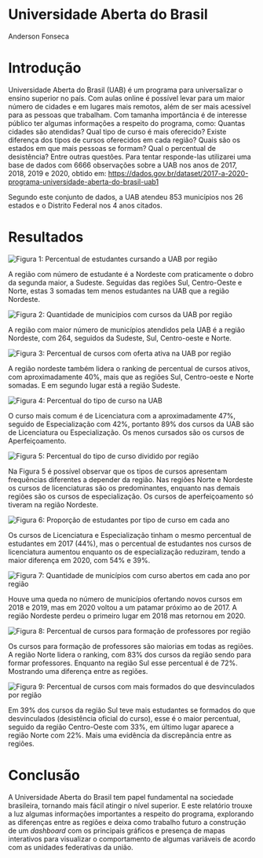 Universidade Aberta do Brasil
================
Anderson Fonseca

# Introdução

Universidade Aberta do Brasil (UAB) é um programa para universalizar o
ensino superior no país. Com aulas online é possível levar para um maior
número de cidades e em lugares mais remotos, além de ser mais acessível
para as pessoas que trabalham. Com tamanha importância é de interesse
público ter algumas informações a respeito do programa, como: Quantas
cidades são atendidas? Qual tipo de curso é mais oferecido? Existe
diferença dos tipos de cursos oferecidos em cada região? Quais são os
estados em que mais pessoas se formam? Qual o percentual de desistência?
Entre outras questões. Para tentar responde-las utilizarei uma base de
dados com 6666 observações sobre a UAB nos anos de 2017, 2018, 2019 e
2020, obtido em:
<https://dados.gov.br/dataset/2017-a-2020-programa-universidade-aberta-do-brasil-uab1>

Segundo este conjunto de dados, a UAB atendeu 853 municípios nos 26
estados e o Distrito Federal nos 4 anos citados.

# Resultados

![**Figura 1:** Percentual de estudantes cursando a UAB por
região](UAB_files/figure-gfm/unnamed-chunk-3-1.png)

A região com número de estudante é a Nordeste com praticamente o dobro
da segunda maior, a Sudeste. Seguidas das regiões Sul, Centro-Oeste e
Norte, estas 3 somadas tem menos estudantes na UAB que a região
Nordeste.

![**Figura 2:** Quantidade de municipios com cursos da UAB por
região](UAB_files/figure-gfm/unnamed-chunk-5-1.png)

A região com maior número de municípios atendidos pela UAB é a região
Nordeste, com 264, seguidos da Sudeste, Sul, Centro-oeste e Norte.

![**Figura 3:** Percentual de cursos com oferta ativa na UAB por
região](UAB_files/figure-gfm/unnamed-chunk-6-1.png)

A região nordeste também lidera o ranking de percentual de cursos
ativos, com aproximadamente 40%, mais que as regiões Sul, Centro-oeste e
Norte somadas. E em segundo lugar está a região Sudeste.

![**Figura 4:** Percentual do tipo de curso na
UAB](UAB_files/figure-gfm/unnamed-chunk-7-1.png)

O curso mais comum é de Licenciatura com a aproximadamente 47%, seguido
de Especialização com 42%, portanto 89% dos cursos da UAB são de
Licenciatura ou Especialização. Os menos cursados são os cursos de
Aperfeiçoamento.

![**Figura 5:** Percentual do tipo de curso dividido por
região](UAB_files/figure-gfm/unnamed-chunk-8-1.png)

Na Figura 5 é possível observar que os tipos de cursos apresentam
frequências diferentes a depender da região. Nas regiões Norte e
Nordeste os cursos de licenciaturas são os predominantes, enquanto nas
demais regiões são os cursos de especialização. Os cursos de
aperfeiçoamento só tiveram na região Nordeste.

![**Figura 6:** Proporção de estudantes por tipo de curso em cada
ano](UAB_files/figure-gfm/unnamed-chunk-9-1.png)

Os cursos de Licenciatura e Especialização tinham o mesmo percentual de
estudantes em 2017 (44%), mas o percentual de estudantes nos cursos de
licenciatura aumentou enquanto os de especialização reduziram, tendo a
maior diferença em 2020, com 54% e 39%.

![**Figura 7:** Quantidade de municípios com curso abertos em cada ano
por região](UAB_files/figure-gfm/unnamed-chunk-10-1.png)

Houve uma queda no número de municípios ofertando novos cursos em 2018 e
2019, mas em 2020 voltou a um patamar próximo ao de 2017. A região
Nordeste perdeu o primeiro lugar em 2018 mas retornou em 2020.

![**Figura 8:** Percentual de cursos para formação de professores por
região](UAB_files/figure-gfm/unnamed-chunk-12-1.png)

Os cursos para formação de professores são maiorias em todas as regiões.
A região Norte lidera o ranking, com 83% dos cursos da região sendo para
formar professores. Enquanto na região Sul esse percentual é de 72%.
Mostrando uma diferença entre as regiões.

![**Figura 9:** Percentual de cursos com mais formados do que
desvinculados por região](UAB_files/figure-gfm/unnamed-chunk-14-1.png)

Em 39% dos cursos da região Sul teve mais estudantes se formados do que
desvinculados (desistência oficial do curso), esse é o maior percentual,
seguido da região Centro-Oeste com 33%, em último lugar aparece a região
Norte com 22%. Mais uma evidência da discrepância entre as regiões.

# Conclusão

A Universidade Aberta do Brasil tem papel fundamental na sociedade
brasileira, tornando mais fácil atingir o nível superior. E este
relatório trouxe a luz algumas informações importantes a respeito do
programa, explorando as diferenças entre as regiões e deixa como
trabalho futuro a construção de um *dashboard* com os principais
gráficos e presença de mapas interativos para visualizar o comportamento
de algumas variáveis de acordo com as unidades federativas da união.
